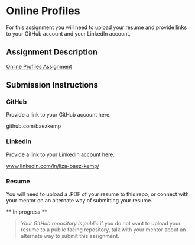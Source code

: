 # Online Profiles
For this assignment you will need to upload your resume and provide links to your GitHub account and your LinkedIn account.

## Assignment Description
[Online Profiles Assignment](https://education.launchcode.org/liftoff/modules/assignments/online-profiles)

## Submission Instructions
 
### GitHub
Provide a link to your GitHub account here.

github.com/baezkemp
 
### LinkedIn
Provide a link to your LinkedIn account here.

www.linkedin.com/in/liza-baez-kemp/

### Resume
You will need to upload a .PDF of your resume to this repo, or connect with your mentor on an alternate way of submitting your resume.

** In progress **

> *Your GitHub repository is public* if you do not want to upload your resume to a public facing repository, talk with your mentor about an alternate way to submit this assignment.
